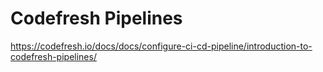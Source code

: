 # Codefresh Pipelines

https://codefresh.io/docs/docs/configure-ci-cd-pipeline/introduction-to-codefresh-pipelines/
